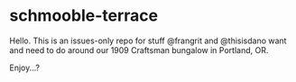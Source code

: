 # schmooble-terrace

Hello. This is an issues-only repo for stuff @frangrit and @thisisdano want and need to do around our 1909 Craftsman bungalow in Portland, OR.

Enjoy...?
